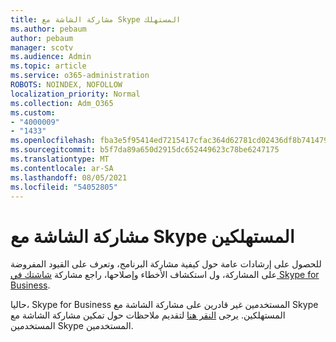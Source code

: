 ```yaml
---
title: مشاركة الشاشة مع Skype المستهلك
ms.author: pebaum
author: pebaum
manager: scotv
ms.audience: Admin
ms.topic: article
ms.service: o365-administration
ROBOTS: NOINDEX, NOFOLLOW
localization_priority: Normal
ms.collection: Adm_O365
ms.custom:
- "4000009"
- "1433"
ms.openlocfilehash: fba3e5f95414ed7215417cfac364d62781cd02436df8b741479d136a606df757
ms.sourcegitcommit: b5f7da89a650d2915dc652449623c78be6247175
ms.translationtype: MT
ms.contentlocale: ar-SA
ms.lasthandoff: 08/05/2021
ms.locfileid: "54052805"
---
```

# <a name="screen-sharing-with-skype-consumer-users"></a>مشاركة الشاشة مع Skype المستهلكين

للحصول على إرشادات عامة حول كيفية مشاركة البرنامج، وتعرف على القيود المفروضة على المشاركة، ول استكشاف الأخطاء وإصلاحها، راجع مشاركة [شاشتك في Skype for Business](https://support.microsoft.com/office/share-and-present-content-from-skype-meetings-app-skype-for-business-web-app-234b0c06-a88d-4707-904c-4fd6c571fc01).  

حاليا، Skype for Business المستخدمين غير قادرين على مشاركة الشاشة مع Skype المستهلكين. يرجى [النقر هنا](https://www.skypefeedback.com/forums/299913-generally-available/suggestions/12335259-enable-screen-sharing-to-consumer-skype-users) لتقديم ملاحظات حول تمكين مشاركة الشاشة مع المستخدمين Skype المستخدمين. 